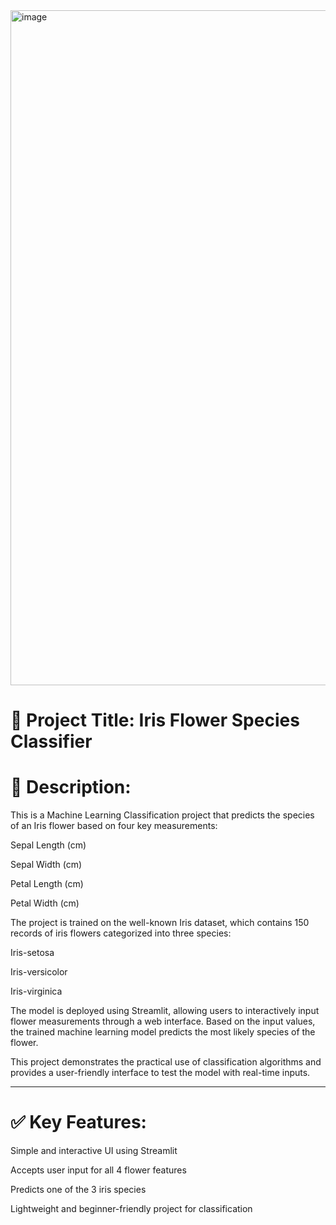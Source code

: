 <img width="1920" height="1080" alt="image" src="https://github.com/user-attachments/assets/7285cb08-d29c-44e1-a8b1-d245b187c6a0" />










# 🌸 Project Title: Iris Flower Species Classifier

# 📌 Description:

This is a Machine Learning Classification project that predicts the species of an Iris flower based on four key measurements:

Sepal Length (cm)

Sepal Width (cm)

Petal Length (cm)

Petal Width (cm)


The project is trained on the well-known Iris dataset, which contains 150 records of iris flowers categorized into three species:

Iris-setosa

Iris-versicolor

Iris-virginica


The model is deployed using Streamlit, allowing users to interactively input flower measurements through a web interface. Based on the input values, the trained machine learning model predicts the most likely species of the flower.

This project demonstrates the practical use of classification algorithms and provides a user-friendly interface to test the model with real-time inputs.


---

# ✅ Key Features:

Simple and interactive UI using Streamlit

Accepts user input for all 4 flower features

Predicts one of the 3 iris species

Lightweight and beginner-friendly project for classification
